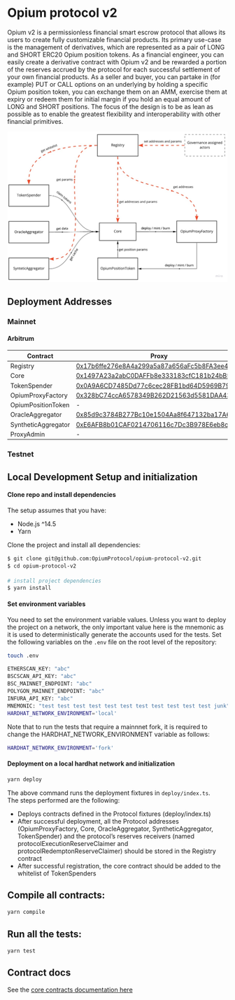 # Opium protocol v2

Opium v2 is a permissionless financial smart escrow protocol that allows its users to create fully customizable financial products. Its primary use-case is the management of derivatives, which are represented as a pair of LONG and SHORT ERC20 Opium position tokens. As a financial engineer, you can easily create a derivative contract with Opium v2 and be rewarded a portion of the reserves accrued by the protocol for each successful settlement of your own financial products. As a seller and buyer, you can partake in (for example) PUT or CALL options on an underlying by holding a specific Opium position token, you can exchange them on an AMM, exercise them at expiry or redeem them for initial margin if you hold an equal amount of LONG and SHORT positions. The focus of the design is to be as lean as possible as to enable the greatest flexibility and interoperability with other financial primitives.

![Opium-protocol-v2-architecture](./docs/opium_v2_architecture.jpg "Opium-v2-architecture")

## Deployment Addresses

### Mainnet

#### Arbitrum
| Contract            | Proxy                                      | Implementation                             |
|---------------------|--------------------------------------------|--------------------------------------------|
| Registry            | [0x17b6ffe276e8A4a299a5a87a656aFc5b8FA3ee4a](https://arbiscan.io/address/0x17b6ffe276e8A4a299a5a87a656aFc5b8FA3ee4a) | [0x845a7872d1cDe2B3285dE9f66B1D2EC70307cC6b](https://arbiscan.io/address/0x845a7872d1cDe2B3285dE9f66B1D2EC70307cC6b) |
| Core                | [0x1497A23a2abC0DAFFb8e333183cfC181b24bB570](https://arbiscan.io/address/0x1497A23a2abC0DAFFb8e333183cfC181b24bB570) | [0x5854694204828385ED3d5B9d0FF912794D78cdaE](https://arbiscan.io/address/0x5854694204828385ED3d5B9d0FF912794D78cdaE) |
| TokenSpender        | [0x0A9A6CD7485Dd77c6cec28FB1bd64D5969B79132](https://arbiscan.io/address/0x0A9A6CD7485Dd77c6cec28FB1bd64D5969B79132) | [0x7C78bfaDb7F0EA6E84CC5196B6fAC48fb1cFA34E](https://arbiscan.io/address/0x7C78bfaDb7F0EA6E84CC5196B6fAC48fb1cFA34E) |
| OpiumProxyFactory   | [0x328bC74ccA6578349B262D21563d5581DAA43a16](https://arbiscan.io/address/0x328bC74ccA6578349B262D21563d5581DAA43a16) | [0x5a608F8dfD67504Eb1F07D0b32ACD8753160fCA3](https://arbiscan.io/address/0x5a608F8dfD67504Eb1F07D0b32ACD8753160fCA3) |
| OpiumPositionToken  | -                                          | [0x6384f8070fda183e2b8ce0d521c0a9e7606e30ea](https://arbiscan.io/address/0x6384f8070fda183e2b8ce0d521c0a9e7606e30ea) |
| OracleAggregator    | [0x85d9c3784B277Bc10e1504Aa8f647132ba17A674](https://arbiscan.io/address/0x85d9c3784B277Bc10e1504Aa8f647132ba17A674) | [0xC3e733eaCCD9c3bc54450aCe8074F589760Ae079](https://arbiscan.io/address/0xC3e733eaCCD9c3bc54450aCe8074F589760Ae079) |
| SyntheticAggregator | [0xE6AFB8b01CAF0214706116c7Dc3B978E6eb8ce7e](https://arbiscan.io/address/0xE6AFB8b01CAF0214706116c7Dc3B978E6eb8ce7e) | [0xbd0e3097F47cEcA12407bAc42cDD574cf3072F23](https://arbiscan.io/address/0xbd0e3097F47cEcA12407bAc42cDD574cf3072F23) |
| ProxyAdmin          | -                                          | [0x2ba5fee02489c4c7d550b82044742084a652f01a](https://arbiscan.io/address/0x2ba5fee02489c4c7d550b82044742084a652f01a) |
### Testnet

## Local Development Setup and initialization

#### Clone repo and install dependencies

The setup assumes that you have:

- Node.js ^14.5
- Yarn

Clone the project and install all dependencies:

```sh
$ git clone git@github.com:OpiumProtocol/opium-protocol-v2.git
$ cd opium-protocol-v2

# install project dependencies
$ yarn install
```

#### Set environment variables

You need to set the environment variable values. Unless you want to deploy the project on a network, the only important value here is the mnemonic as it is used to deterministically generate the accounts used for the tests. Set the following variables on the `.env` file on the root level of the repository:

```sh
touch .env
```

```sh
ETHERSCAN_KEY: "abc"
BSCSCAN_API_KEY: "abc"
BSC_MAINNET_ENDPOINT: "abc"
POLYGON_MAINNET_ENDPOINT: "abc"
INFURA_API_KEY: "abc"
MNEMONIC: "test test test test test test test test test test test junk"
HARDHAT_NETWORK_ENVIRONMENT='local'
```

Note that to run the tests that require a mainnnet fork, it is required to change the HARDHAT_NETWORK_ENVIRONMENT variable as follows:

```sh
HARDHAT_NETWORK_ENVIRONMENT='fork'
```

#### Deployment on a local hardhat network and initialization

```sh
yarn deploy
```

The above command runs the deployment fixtures in `deploy/index.ts`. \
The steps performed are the following:

- Deploys contracts defined in the Protocol fixtures (deploy/index.ts)
- After successful deployment, all the Protocol addresses (OpiumProxyFactory, Core, OracleAggregator, SyntheticAggregator, TokenSpender) and the protocol’s reserves receivers (named protocolExecutionReserveClaimer and protocolRedemptonReserveClaimer) should be stored in the Registry contract
- After successful registration, the core contract should be added to the whitelist of TokenSpenders

## Compile all contracts:

```sh
yarn compile
```

## Run all the tests:

```sh
yarn test
```

## Contract docs

See the [core contracts documentation here](https://github.com/OpiumProtocol/opium-protocol-v2/tree/main/docs/contracts)

